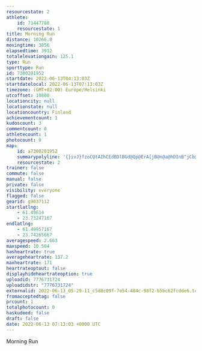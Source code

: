 ```yaml
---
resourcestate: 2
athlete:
    id: 71447788
    resourcestate: 1
title: Morning Run
distance: 10266.8
movingtime: 3856
elapsedtime: 3912
totalelevationgain: 125.1
type: Run
sporttype: Run
id: 7300201952
startdate: 2022-06-13T04:13:03Z
startdatelocal: 2022-06-13T07:13:03Z
timezone: (GMT+02:00) Europe/Helsinki
utcoffset: 10800
locationcity: null
locationstate: null
locationcountry: Finland
achievementcount: 1
kudoscount: 3
commentcount: 0
athletecount: 1
photocount: 0
map:
    id: a7300201952
    summarypolyline: '{}ivJ}fzoCQtAIhCEdBDlBGd@Qp@ErA[jB@n@a@hDInB^jCb@fAPPN\@zBWbDF~@I`AA|@DhAAp@Z`BTxC`@pCZ|A?rANtABdBFZEvACHQDIVKDKAg@i@mAm@o@j@_@~@cAvDMNi@DQNKbASn@u@pAQh@UTWt@SVYz@SVe@|Ai@hAg@IY_@UCa@Xa@t@{@zBa@j@m@fCe@x@m@f@w@~Bg@|@S~Ak@xAQ|@cAjBMn@C^LfARf@Jx@xAtFRh@Hb@A\ER[b@Od@eB~C_@lA]vBa@xAiA`CiAzEc@t@IbBYnBAd@J^z@`ABz@[rD[pBE`Ao@vADlAEfBDvBL\@`@TpAp@|B\`BNrAHVI`@BRFRx@bAz@r@HpBZr@Np@@n@KrAk@lBa@rBJxAzAbDT?lAt@r@Ht@~@t@fD`@jDTfAEvLH|BA~AD`BCd@FzEE~Ch@hIDlB`@jINfBLdDPrAh@tJNzAHlDXbBLfBPlAn@rBRfBh@xBFlAV|@Y|Ba@~ADRw@Za@E[Ye@uASWsA@iClC[R_BnAQb@Iz@ORi@TOUa@DaAw@YKyAZc@b@aBjDY^O@U_@u@iCc@cA[uAoCwHOo@[}CSiE^oHDaI^oELu@L_@Fw@DiBLwAA{@HuB?eBKuC?}DE_BUwBEuALiB?gIHsAF]~@oADSb@o@DYr@El@{@\YZk@XyAb@gALu@B}@YuFLgGZwAHeAn@w@|@y@J_@As@c@mBOmBSeAy@cBe@_@K]Xy@X{C\eB@e@Ca@WgAmAqCAaAM}@WeAG_CLyCr@qBP{Cd@oD?_AIq@Yk@e@c@AKH]`@eE`@w@`@qAJs@d@uAHy@f@y@`@sAR_ADm@Xs@Nw@v@cBxAwB`AuCdAiBh@qAb@sBr@[XYPcACeAkBoIE_@jAcDt@{Af@kB~@mCl@{@`@aAVQb@{At@cAV_Ab@]`@_A^o@@uBJ}AOu@AcAb@}Bj@kAJ_Bb@eBF}ACuBFmAEs@HmBCaBF}@AgDFyBEaDIgAw@aDk@o@Ia@R_EAaGDq@Ns@G{EL}DGg@Yg@gA{DMmAg@wBWPMKAmBO{@`@wH}AwE}AqDFuBc@aEGcAHm@WBCMDoANyA?cAS{F'
    resourcestate: 2
trainer: false
commute: false
manual: false
private: false
visibility: everyone
flagged: false
gearid: g9037112
startlatlng:
    - 61.49614
    - 23.73247167
endlatlng:
    - 61.49957167
    - 23.74265667
averagespeed: 2.663
maxspeed: 10.504
hasheartrate: true
averageheartrate: 137.2
maxheartrate: 171
heartrateoptout: false
displayhideheartrateoption: true
uploadid: 7776731724
uploadidstr: "7776731724"
externalid: 2022-06-13_05-29-11_c5d8c09f-7e54-484c-98f2-b5bc62fcdde6.tcx
fromacceptedtag: false
prcount: 1
totalphotocount: 0
haskudoed: false
draft: false
date: 2022-06-13 07:13:03 +0000 UTC
---
```

Morning Run